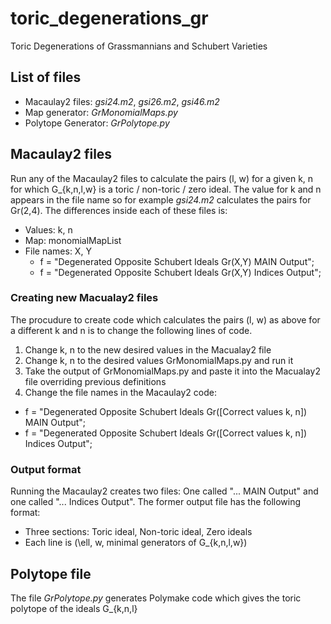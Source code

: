 # toric_degenerations_gr
Toric Degenerations of Grassmannians and Schubert Varieties

## List of files
* Macaulay2 files: *gsi24.m2*, *gsi26.m2*, *gsi46.m2*
* Map generator: *GrMonomialMaps.py*
* Polytope Generator: *GrPolytope.py*

## Macaulay2 files

Run any of the Macaulay2 files to calculate the pairs (l, w) for a given k, n for which 
G_{k,n,l,w} is a toric / non-toric / zero ideal. The value for k and n appears in the file name so for example *gsi24.m2* calculates the pairs for Gr(2,4). The differences inside each of these files is:
* Values: k, n
* Map: monomialMapList
* File names: X, Y
  * f = "Degenerated Opposite Schubert Ideals Gr(X,Y) MAIN Output";
  * f = "Degenerated Opposite Schubert Ideals Gr(X,Y) Indices Output";

### Creating new Macualay2 files

The procudure to create code which calculates the pairs (l, w) as above for a different k and n is to change the following lines of code.

1. Change k, n to the new desired values in the Macualay2 file
2. Change k, n to the desired values GrMonomialMaps.py and run it
3. Take the output of GrMonomialMaps.py and paste it into the Macualay2 file overriding previous definitions
4. Change the file names in the Macaulay2 code:
  * f = "Degenerated Opposite Schubert Ideals Gr([Correct values k, n]) MAIN Output";
  * f = "Degenerated Opposite Schubert Ideals Gr([Correct values k, n]) Indices Output";

### Output format

Running the Macaulay2 creates two files: One called "... MAIN Output" and one called "... Indices Output".
The former output file has the following format:
* Three sections: Toric ideal, Non-toric ideal, Zero ideals
* Each line is (\ell, w, minimal generators of G_{k,n,l,w})


## Polytope file
The file *GrPolytope.py* generates Polymake code which gives the toric polytope of the ideals G_{k,n,l}



